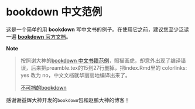 # bookdown 中文范例

这是一个简单的用 **bookdown** 写中文书的例子。在使用它之前，建议您至少泛读一遍 [**bookdown** 官方文档](https://bookdown.org/yihui/bookdown)。

**Note**

> 按照谢大神的[bookdown 中文书籍范例](https://github.com/yihui/bookdown-chinese)，照猫画虎，却意外出现了编译错误，后来把preamble.tex的15到27行删掉，把index.Rmd里的 colorlinks: yes 改为 no，中文文档就华丽丽地编译出来了。
> 
>[不可挡的bookdown](http://www.pzhao.org/zh/post/inresistible-bookdown/#fn6)

感谢谢益辉大神开发的`bookdown`包和赵鹏大神的博客！
